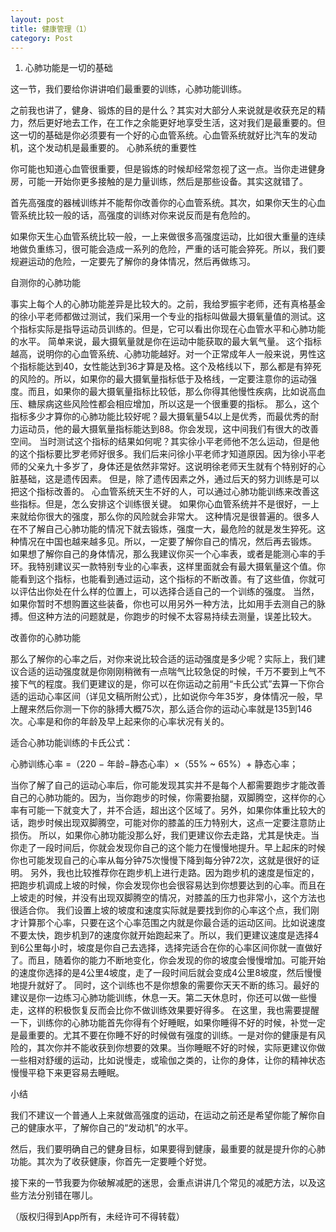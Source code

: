 ```yaml
---
layout: post
title: 健康管理（1）
category: Post
---
```


1. 心肺功能是一切的基础

这一节，我们要给你讲讲咱们最重要的训练，心肺功能训练。

之前我也讲了，健身、锻炼的目的是什么？其实对大部分人来说就是收获充足的精力，然后更好地去工作，在工作之余能更好地享受生活，这对我们是最重要的。但这一切的基础是你必须要有一个好的心血管系统。心血管系统就好比汽车的发动机，这个发动机是最重要的。
心肺系统的重要性

你可能也知道心血管很重要，但是锻炼的时候却经常忽视了这一点。当你走进健身房，可能一开始你更多接触的是力量训练，然后是那些设备。其实这就错了。

首先高强度的器械训练并不能帮你改善你的心血管系统。其次，如果你天生的心血管系统比较一般的话，高强度的训练对你来说反而是有危险的。

如果你天生心血管系统比较一般，一上来做很多高强度运动，比如很大重量的连续地做负重练习，很可能会造成一系列的危险，严重的话可能会猝死。所以，我们要规避运动的危险，一定要先了解你的身体情况，然后再做练习。

自测你的心肺功能

事实上每个人的心肺功能差异是比较大的。之前，我给罗振宇老师，还有真格基金的徐小平老师都做过测试，我们采用一个专业的指标叫做最大摄氧量值的测试。这个指标实际是指导运动员训练的。但是，它可以看出你现在心血管水平和心肺功能的水平。
简单来说，最大摄氧量就是你在运动中能获取的最大氧气量。 这个指标越高，说明你的心血管系统、心肺功能越好。对一个正常成年人一般来说，男性这个指标能达到40，女性能达到36才算是及格。这个及格线以下，那么都是有猝死的风险的。所以，如果你的最大摄氧量指标低于及格线，一定要注意你的运动强度。而且，如果你的最大摄氧量指标比较低，那么你得其他慢性疾病，比如说高血压、糖尿病这些风险性都会相应增加，所以这是一个很重要的指标。
那么，这个指标多少才算你的心肺功能比较好呢？最大摄氧量54以上是优秀，而最优秀的耐力运动员，他的最大摄氧量指标能达到88。你会发现，这中间我们有很大的改善空间。
当时测试这个指标的结果如何呢？其实徐小平老师他不怎么运动，但是他的这个指标要比罗老师好很多。我们后来问徐小平老师才知道原因。因为徐小平老师的父亲九十多岁了，身体还是依然非常好。这说明徐老师天生就有个特别好的心脏基础，这是遗传因素。 但是，除了遗传因素之外，通过后天的努力训练是可以把这个指标改善的。
心血管系统天生不好的人，可以通过心肺功能训练来改善这些指标。但是，怎么安排这个训练很关键。 如果你心血管系统并不是很好，一上来就给你很大的强度，那么你的风险就会非常大。
这种情况是很普遍的。很多人在不了解自己心肺功能的情况下就去锻炼，强度一大，最危险的就是发生猝死。这种情况在中国也越来越多见。所以，一定要了解你自己的情况，然后再去锻炼。
如果想了解你自己的身体情况，那么我建议你买一个心率表，或者是能测心率的手环。我特别建议买一款特别专业的心率表，这样里面就会有最大摄氧量这个值。你能看到这个指标，也能看到通过运动，这个指标的不断改善。有了这些值，你就可以评估出你处在什么样的位置上，可以选择合适自己的一个训练的强度。
当然，如果你暂时不想购置这些装备，你也可以用另外一种方法，比如用手去测自己的脉搏。但这种方法的问题就是，你跑步的时候不太容易持续去测量，误差比较大。

改善你的心肺功能

那么了解你的心率之后，对你来说比较合适的运动强度是多少呢？实际上，我们建议合适的运动强度就是你刚刚稍微有一点喘气比较急促的时候，千万不要到上气不接下气的程度。我们更建议的是，你可以在你运动之前用“卡氏公式”去算一下你合适的运动心率区间（详见文稿所附公式），比如说你今年35岁，身体情况一般，早上醒来然后你测一下你的脉搏大概75次，那么适合你的运动心率就是135到146次。心率是和你的年龄及早上起来你的心率状况有关的。

适合心肺功能训练的卡氏公式：

心肺训练心率 =（220 − 年龄−静态心率）×（55% ~ 65%）+ 静态心率；

当你了解了自己的运动心率后，你可能发现其实并不是每个人都需要跑步才能改善自己的心肺功能的。因为，当你跑步的时候，你需要抬腿，双脚腾空，这样你的心率有可能一下就变大了，并不合适，超出这个区域了。另外，如果你体重比较大的话，跑步时候出现双脚腾空，可能对你的膝盖的压力特别大，这点一定要注意防止损伤。
所以，如果你心肺功能没那么好，我们更建议你去走路，尤其是快走。当你走了一段时间后，你就会发现你自己的这个能力在慢慢地提升。早上起床的时候你也可能发现自己的心率从每分钟75次慢慢下降到每分钟72次，这就是很好的证明。
另外，我也比较推荐你在跑步机上进行走路。因为跑步机的速度是恒定的，把跑步机调成上坡的时候，你会发现你也会很容易达到你想要达到的心率。而且在上坡走的时候，并没有出现双脚腾空的情况，对膝盖的压力也非常小，这个方法也很适合你。
我们设置上坡的坡度和速度实际就是要找到你的心率这个点，我们刚才计算那个心率，只要在这个心率范围之内就是你最合适的运动区间。比如说速度不要太快，跑步机到7的速度你就开始跑起来了。所以，我们更建议速度是选择4到6公里每小时，坡度是你自己去选择，选择完适合在你的心率区间你就一直做好了。而且，随着你的能力不断地变化，你会发现的你的坡度会慢慢增加。可能开始的速度你选择的是4公里4坡度，走了一段时间后就会变成4公里8坡度，然后慢慢地提升就好了。
同时，这个训练也不是你想象的需要你天天不断的练习。最好的建议是你一边练习心肺功能训练，休息一天。第二天休息时，你还可以做一些慢走，这样的积极恢复反而会比你不做训练效果要好得多。
在这里，我也需要提醒一下，训练你的心肺功能首先你得有个好睡眠，如果你睡得不好的时候，补觉一定是最重要的。尤其不要在你睡不好的时候做有强度的训练。一是对你的健康是有风险的，其次你并不能收获到你想要的效果。当你睡眠不好的时候，实际更建议你做一些相对舒缓的运动，比如说慢走，或瑜伽之类的，让你的身体，让你的精神状态慢慢平稳下来更容易去睡眠。

小结

我们不建议一个普通人上来就做高强度的运动，在运动之前还是希望你能了解你自己的健康水平，了解你自己的“发动机”的水平。

然后，我们要明确自己的健身目标，如果要得到健康，最重要的就是提升你的心肺功能。其次为了收获健康，你首先一定要睡个好觉。

接下来的一节我要为你破解减肥的迷思，会重点讲讲几个常见的减肥方法，以及这些方法分别错在哪儿。


（版权归得到App所有，未经许可不得转载）
